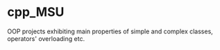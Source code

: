# cpp_MSU
OOP projects exhibiting main properties of simple and complex classes, operators' overloading etc.
